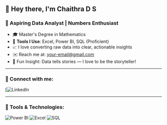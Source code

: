 ## 👋 Hey there, I'm Chaithra D S

### 🎯 Aspiring Data Analyst | Numbers Enthusiast

- 🎓 Master's Degree in Mathematics  
- 💼 **Tools I Use**: Excel, Power BI, SQL (Proficient)  
- 📈 I love converting raw data into clear, actionable insights  
- ✉️ Reach me at: [your-email@gmail.com](mailto:your-email@gmail.com)  
- 🎲 Fun Insight: Data tells stories — I love to be the storyteller!  

---

### 🔗 Connect with me:
[![LinkedIn]()

---

### 🧰 Tools & Technologies:
![Power BI](https://img.shields.io/badge/-PowerBI-F2C811?style=for-the-badge&logo=Power-BI&logoColor=black)
![Excel](https://img.shields.io/badge/-Excel-217346?style=for-the-badge&logo=Microsoft-Excel&logoColor=white)
![SQL](https://img.shields.io/badge/-SQL-4479A1?style=for-the-badge&logo=MySQL&logoColor=white)


<!--
**chaitu24-data/chaitu24-data** is a ✨ _special_ ✨ repository because its `README.md` (this file) appears on your GitHub profile.

Here are some ideas to get you started:

- 🔭 I’m currently working on ...
- 🌱 I’m currently learning ...
- 👯 I’m looking to collaborate on ...
- 🤔 I’m looking for help with ...
- 💬 Ask me about ...
- 📫 How to reach me: ...
- 😄 Pronouns: ...
- ⚡ Fun fact: ...
-->
